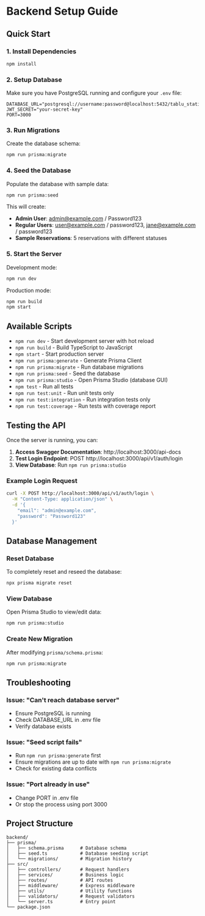 # Backend Setup Guide

## Quick Start

### 1. Install Dependencies
```bash
npm install
```

### 2. Setup Database

Make sure you have PostgreSQL running and configure your `.env` file:

```env
DATABASE_URL="postgresql://username:password@localhost:5432/tablu_stations"
JWT_SECRET="your-secret-key"
PORT=3000
```

### 3. Run Migrations

Create the database schema:

```bash
npm run prisma:migrate
```

### 4. Seed the Database

Populate the database with sample data:

```bash
npm run prisma:seed
```

This will create:
- **Admin User**: admin@example.com / Password123
- **Regular Users**: user@example.com / password123, jane@example.com / password123
- **Sample Reservations**: 5 reservations with different statuses

### 5. Start the Server

Development mode:
```bash
npm run dev
```

Production mode:
```bash
npm run build
npm start
```

## Available Scripts

- `npm run dev` - Start development server with hot reload
- `npm run build` - Build TypeScript to JavaScript
- `npm start` - Start production server
- `npm run prisma:generate` - Generate Prisma Client
- `npm run prisma:migrate` - Run database migrations
- `npm run prisma:seed` - Seed the database
- `npm run prisma:studio` - Open Prisma Studio (database GUI)
- `npm test` - Run all tests
- `npm run test:unit` - Run unit tests only
- `npm run test:integration` - Run integration tests only
- `npm run test:coverage` - Run tests with coverage report

## Testing the API

Once the server is running, you can:

1. **Access Swagger Documentation**: http://localhost:3000/api-docs
2. **Test Login Endpoint**: POST http://localhost:3000/api/v1/auth/login
3. **View Database**: Run `npm run prisma:studio`

### Example Login Request

```bash
curl -X POST http://localhost:3000/api/v1/auth/login \
  -H "Content-Type: application/json" \
  -d '{
    "email": "admin@example.com",
    "password": "Password123"
  }'
```

## Database Management

### Reset Database
To completely reset and reseed the database:
```bash
npx prisma migrate reset
```

### View Database
Open Prisma Studio to view/edit data:
```bash
npm run prisma:studio
```

### Create New Migration
After modifying `prisma/schema.prisma`:
```bash
npm run prisma:migrate
```

## Troubleshooting

### Issue: "Can't reach database server"
- Ensure PostgreSQL is running
- Check DATABASE_URL in .env file
- Verify database exists

### Issue: "Seed script fails"
- Run `npm run prisma:generate` first
- Ensure migrations are up to date with `npm run prisma:migrate`
- Check for existing data conflicts

### Issue: "Port already in use"
- Change PORT in .env file
- Or stop the process using port 3000

## Project Structure

```
backend/
├── prisma/
│   ├── schema.prisma      # Database schema
│   ├── seed.ts            # Database seeding script
│   └── migrations/        # Migration history
├── src/
│   ├── controllers/       # Request handlers
│   ├── services/          # Business logic
│   ├── routes/            # API routes
│   ├── middleware/        # Express middleware
│   ├── utils/             # Utility functions
│   ├── validators/        # Request validators
│   └── server.ts          # Entry point
└── package.json
```
